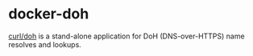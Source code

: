 # docker-doh

[curl/doh](https://github.com/curl/doh) is a stand-alone application for DoH (DNS-over-HTTPS) name resolves and lookups.

